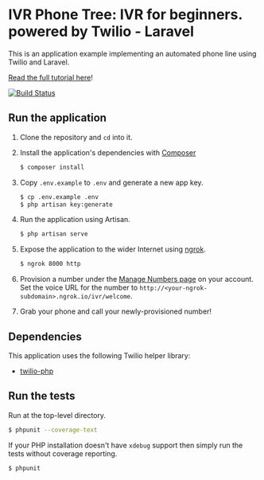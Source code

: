 # IVR Phone Tree: IVR for beginners. powered by Twilio - Laravel

This is an application example implementing an automated phone line using
Twilio and Laravel.

[Read the full tutorial here](https://www.twilio.com/docs/tutorials/walkthrough/ivr-phone-tree/php/laravel)!

[![Build Status](https://travis-ci.org/TwilioDevEd/ivr-phone-tree-laravel.svg?branch=master)](https://travis-ci.org/TwilioDevEd/ivr-phone-tree-laravel)

## Run the application

1. Clone the repository and `cd` into it.

1. Install the application's dependencies with [Composer](https://getcomposer.org/)

   ```bash
   $ composer install
   ```

1. Copy `.env.example` to `.env` and generate a new app key.

    ```bash
    $ cp .env.example .env
    $ php artisan key:generate
    ```

1. Run the application using Artisan.

   ```bash
   $ php artisan serve
   ```

1. Expose the application to the wider Internet using [ngrok](https://ngrok.com/).

   ```bash
   $ ngrok 8000 http
   ```

1. Provision a number under the
   [Manage Numbers page](https://www.twilio.com/user/account/phone-numbers/incoming)
   on your account. Set the voice URL for the number to
   `http://<your-ngrok-subdomain>.ngrok.io/ivr/welcome`.

1. Grab your phone and call your newly-provisioned number!

## Dependencies

This application uses the following Twilio helper library:

* [twilio-php](https://github.com/twilio/twilio-php)

## Run the tests

Run at the top-level directory.

```bash
$ phpunit --coverage-text
```

If your PHP installation doesn't have `xdebug` support then simply run
the tests without coverage reporting.

```bash
$ phpunit
```
